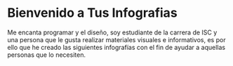 # Bienvenido a Tus Infografias

Me encanta programar y el diseño, soy estudiante de la carrera de ISC y una persona que le gusta realizar materiales visuales e informativos, es por ello que he creado las siguientes infografías con el fin de ayudar a aquellas personas que lo necesiten.
